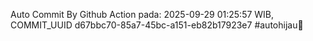 Auto Commit By Github Action pada: 2025-09-29 01:25:57 WIB, COMMIT_UUID d67bbc70-85a7-45bc-a151-eb82b17923e7 #autohijau🗿
